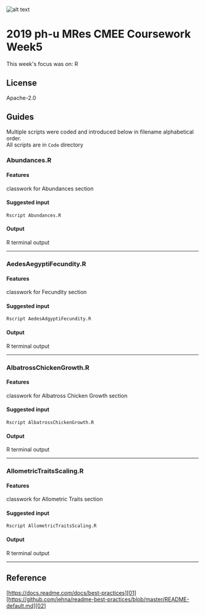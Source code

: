 ![alt text](https://unichoices.co.uk/wp-content/uploads/2015/09/Imperial-College-London.jpg)

# 2019 ph-u MRes CMEE Coursework Week5

This week's focus was on: R 

## License

Apache-2.0

## Guides

Multiple scripts were coded and introduced below in filename alphabetical order.  
All scripts are in `Code` directory

### Abundances.R

#### Features

classwork for Abundances section

#### Suggested input

```
Rscript Abundances.R
```

#### Output

R terminal output
*****

### AedesAegyptiFecundity.R

#### Features

classwork for Fecundity section

#### Suggested input

```
Rscript AedesAdgyptiFecundity.R
```

#### Output

R terminal output
*****

### AlbatrossChickenGrowth.R

#### Features

classwork for Albatross Chicken Growth section

#### Suggested input

```
Rscript AlbatrossChickenGrowth.R
```

#### Output

R terminal output
*****

### AllometricTraitsScaling.R

#### Features

classwork for Allometric Traits section

#### Suggested input

```
Rscript AllometricTraitsScaling.R
```

#### Output

R terminal output
*****

## Reference

[https://docs.readme.com/docs/best-practices][01]  
[https://github.com/jehna/readme-best-practices/blob/master/README-default.md][02]  

[01]:https://docs.readme.com/docs/best-practices
[02]:https://github.com/jehna/readme-best-practices/blob/master/README-default.md
